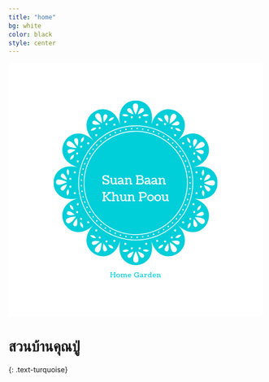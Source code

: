 ```yaml
---
title: "home"
bg: white
color: black
style: center
---
```

![Suan Baan Khun Poou](img/logo-transparent.png)

# สวนบ้านคุณปู่
{: .text-turquoise}

